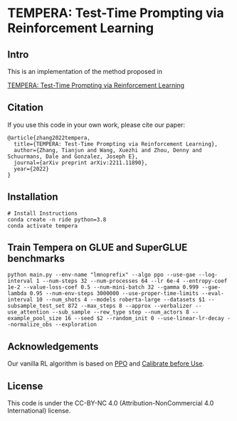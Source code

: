 # TEMPERA: Test-Time Prompting via Reinforcement Learning

## Intro

This is an implementation of the method proposed in 

<a href="https://arxiv.org/pdf/2211.11890.pdf">TEMPERA: Test-Time Prompting via Reinforcement Learning</a>

## Citation
If you use this code in your own work, please cite our paper:
```
@article{zhang2022tempera,
  title={TEMPERA: Test-Time Prompting via Reinforcement Learning},
  author={Zhang, Tianjun and Wang, Xuezhi and Zhou, Denny and Schuurmans, Dale and Gonzalez, Joseph E},
  journal={arXiv preprint arXiv:2211.11890},
  year={2022}
}
```

## Installation

```
# Install Instructions
conda create -n ride python=3.8
conda activate tempera
```

## Train Tempera on GLUE and SuperGLUE benchmarks
```
python main.py --env-name "lmnoprefix" --algo ppo --use-gae --log-interval 1 --num-steps 32 --num-processes 64 --lr 6e-4 --entropy-coef 1e-2 --value-loss-coef 0.5 --num-mini-batch 32 --gamma 0.999 --gae-lambda 0.95 --num-env-steps 3000000 --use-proper-time-limits --eval-interval 10 --num_shots 4 --models roberta-large --datasets $1 --subsample_test_set 872 --max_steps 8 --approx --verbalizer --use_attention --sub_sample --rew_type step --num_actors 8 --example_pool_size 16 --seed $2 --random_init 0 --use-linear-lr-decay --normalize_obs --exploration
```

## Acknowledgements
Our vanilla RL algorithm is based on [PPO](https://github.com/ikostrikov/pytorch-a2c-ppo-acktr-gail) and [Calibrate before Use](https://github.com/tonyzhaozh/few-shot-learning).

## License
This code is under the CC-BY-NC 4.0 (Attribution-NonCommercial 4.0 International) license.

